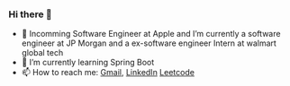 ### Hi there 👋


<!--- 🤔 I’m looking for help with ...
- 😄 Pronouns: She/her
- 👯 I’m looking to collaborate on Java
- 💬 Ask me about Anything
-->
- 🔭 Incomming Software Engineer at Apple and I’m currently a software engineer at JP Morgan and a ex-software engineer Intern at walmart global tech
- 🌱 I’m currently learning Spring Boot
- 📫 How to reach me: [Gmail](nisthaagarwal8@gmail.com), 
                      [LinkedIn](https://www.linkedin.com/in/nisthaagarwal/)
                      [Leetcode](https://leetcode.com/nisthaagarwal/)
<!--- ⚡ Fun fact: ...-->

